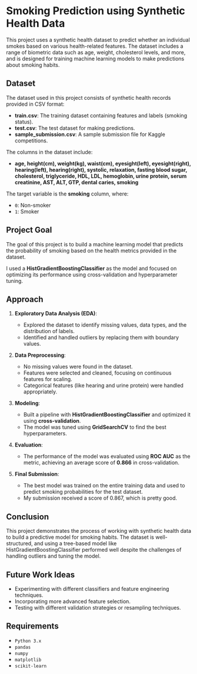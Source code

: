 # Smoking Prediction using Synthetic Health Data

This project uses a synthetic health dataset to predict whether an individual smokes based on various health-related features. The dataset includes a range of biometric data such as age, weight, cholesterol levels, and more, and is designed for training machine learning models to make predictions about smoking habits.

## Dataset

The dataset used in this project consists of synthetic health records provided in CSV format:

- **train.csv**: The training dataset containing features and labels (smoking status).
- **test.csv**: The test dataset for making predictions.
- **sample_submission.csv**: A sample submission file for Kaggle competitions.

The columns in the dataset include:
- **age, height(cm), weight(kg), waist(cm), eyesight(left), eyesight(right), hearing(left), hearing(right), systolic, relaxation, fasting blood sugar, cholesterol, triglyceride, HDL, LDL, hemoglobin, urine protein, serum creatinine, AST, ALT, GTP, dental caries, smoking**

The target variable is the **smoking** column, where:
- `0`: Non-smoker
- `1`: Smoker

## Project Goal

The goal of this project is to build a machine learning model that predicts the probability of smoking based on the health metrics provided in the dataset.

I used a **HistGradientBoostingClassifier** as the model and focused on optimizing its performance using cross-validation and hyperparameter tuning.

## Approach

1. **Exploratory Data Analysis (EDA)**: 
    - Explored the dataset to identify missing values, data types, and the distribution of labels.
    - Identified and handled outliers by replacing them with boundary values.

2. **Data Preprocessing**:
    - No missing values were found in the dataset.
    - Features were selected and cleaned, focusing on continuous features for scaling.
    - Categorical features (like hearing and urine protein) were handled appropriately.

3. **Modeling**:
    - Built a pipeline with **HistGradientBoostingClassifier** and optimized it using **cross-validation**.
    - The model was tuned using **GridSearchCV** to find the best hyperparameters.

4. **Evaluation**:
    - The performance of the model was evaluated using **ROC AUC** as the metric, achieving an average score of **0.866** in cross-validation.

5. **Final Submission**:
    - The best model was trained on the entire training data and used to predict smoking probabilities for the test dataset.
    - My submission received a score of 0.867, which is pretty good.

## Conclusion

This project demonstrates the process of working with synthetic health data to build a predictive model for smoking habits. The dataset is well-structured, and using a tree-based model like HistGradientBoostingClassifier performed well despite the challenges of handling outliers and tuning the model.

## Future Work Ideas

- Experimenting with different classifiers and feature engineering techniques.
- Incorporating more advanced feature selection.
- Testing with different validation strategies or resampling techniques.

## Requirements

- `Python 3.x`
- `pandas`
- `numpy`
- `matplotlib`
- `scikit-learn`
